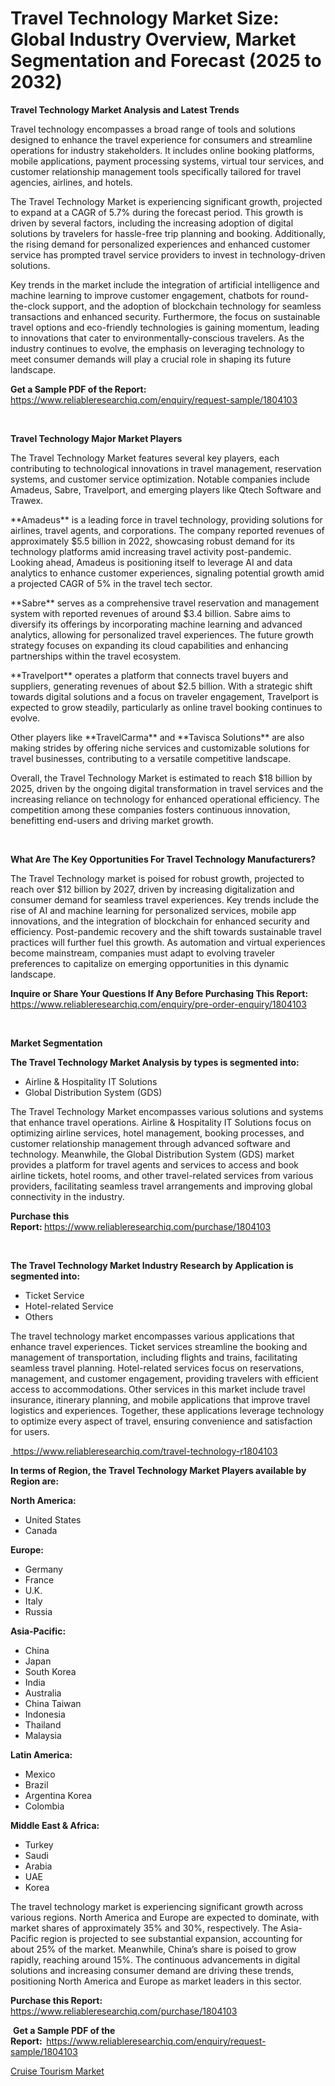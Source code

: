 <p><h1>Travel Technology Market Size: Global Industry Overview, Market Segmentation and Forecast (2025 to 2032)</h1></p><p><strong>Travel Technology Market Analysis and Latest Trends</strong></p>
<p><p>Travel technology encompasses a broad range of tools and solutions designed to enhance the travel experience for consumers and streamline operations for industry stakeholders. It includes online booking platforms, mobile applications, payment processing systems, virtual tour services, and customer relationship management tools specifically tailored for travel agencies, airlines, and hotels.</p><p>The Travel Technology Market is experiencing significant growth, projected to expand at a CAGR of 5.7% during the forecast period. This growth is driven by several factors, including the increasing adoption of digital solutions by travelers for hassle-free trip planning and booking. Additionally, the rising demand for personalized experiences and enhanced customer service has prompted travel service providers to invest in technology-driven solutions.</p><p>Key trends in the market include the integration of artificial intelligence and machine learning to improve customer engagement, chatbots for round-the-clock support, and the adoption of blockchain technology for seamless transactions and enhanced security. Furthermore, the focus on sustainable travel options and eco-friendly technologies is gaining momentum, leading to innovations that cater to environmentally-conscious travelers. As the industry continues to evolve, the emphasis on leveraging technology to meet consumer demands will play a crucial role in shaping its future landscape.</p></p>
<p><strong>Get a Sample PDF of the Report:&nbsp;</strong> <a href="https://www.reliableresearchiq.com/enquiry/request-sample/1804103?utm_campaign=2458&utm_medium=2&utm_source=Github&utm_content=ia&utm_term=09032025&utm_id=travel-technology">https://www.reliableresearchiq.com/enquiry/request-sample/1804103</a></p>
<p>&nbsp;</p>
<p><strong>Travel Technology Major Market Players</strong></p>
<p><p>The Travel Technology Market features several key players, each contributing to technological innovations in travel management, reservation systems, and customer service optimization. Notable companies include Amadeus, Sabre, Travelport, and emerging players like Qtech Software and Trawex.</p><p>**Amadeus** is a leading force in travel technology, providing solutions for airlines, travel agents, and corporations. The company reported revenues of approximately $5.5 billion in 2022, showcasing robust demand for its technology platforms amid increasing travel activity post-pandemic. Looking ahead, Amadeus is positioning itself to leverage AI and data analytics to enhance customer experiences, signaling potential growth amid a projected CAGR of 5% in the travel tech sector.</p><p>**Sabre** serves as a comprehensive travel reservation and management system with reported revenues of around $3.4 billion. Sabre aims to diversify its offerings by incorporating machine learning and advanced analytics, allowing for personalized travel experiences. The future growth strategy focuses on expanding its cloud capabilities and enhancing partnerships within the travel ecosystem.</p><p>**Travelport** operates a platform that connects travel buyers and suppliers, generating revenues of about $2.5 billion. With a strategic shift towards digital solutions and a focus on traveler engagement, Travelport is expected to grow steadily, particularly as online travel booking continues to evolve.</p><p>Other players like **TravelCarma** and **Tavisca Solutions** are also making strides by offering niche services and customizable solutions for travel businesses, contributing to a versatile competitive landscape.</p><p>Overall, the Travel Technology Market is estimated to reach $18 billion by 2025, driven by the ongoing digital transformation in travel services and the increasing reliance on technology for enhanced operational efficiency. The competition among these companies fosters continuous innovation, benefitting end-users and driving market growth.</p></p>
<p>&nbsp;</p>
<p><strong>What Are The Key Opportunities For Travel Technology Manufacturers?</strong></p>
<p><p>The Travel Technology market is poised for robust growth, projected to reach over $12 billion by 2027, driven by increasing digitalization and consumer demand for seamless travel experiences. Key trends include the rise of AI and machine learning for personalized services, mobile app innovations, and the integration of blockchain for enhanced security and efficiency. Post-pandemic recovery and the shift towards sustainable travel practices will further fuel this growth. As automation and virtual experiences become mainstream, companies must adapt to evolving traveler preferences to capitalize on emerging opportunities in this dynamic landscape.</p></p>
<p><strong>Inquire or Share Your Questions If Any Before Purchasing This Report:</strong> <a href="https://www.reliableresearchiq.com/enquiry/pre-order-enquiry/1804103?utm_campaign=2458&utm_medium=2&utm_source=Github&utm_content=ia&utm_term=09032025&utm_id=travel-technology">https://www.reliableresearchiq.com/enquiry/pre-order-enquiry/1804103</a></p>
<p>&nbsp;</p>
<p><strong>Market Segmentation</strong></p>
<p><strong>The Travel Technology Market Analysis by types is segmented into:</strong></p>
<p><ul><li>Airline & Hospitality IT Solutions</li><li>Global Distribution System (GDS)</li></ul></p>
<p><p>The Travel Technology Market encompasses various solutions and systems that enhance travel operations. Airline & Hospitality IT Solutions focus on optimizing airline services, hotel management, booking processes, and customer relationship management through advanced software and technology. Meanwhile, the Global Distribution System (GDS) market provides a platform for travel agents and services to access and book airline tickets, hotel rooms, and other travel-related services from various providers, facilitating seamless travel arrangements and improving global connectivity in the industry.</p></p>
<p><strong>Purchase this Report:&nbsp;</strong><a href="https://www.reliableresearchiq.com/purchase/1804103?utm_campaign=2458&utm_medium=2&utm_source=Github&utm_content=ia&utm_term=09032025&utm_id=travel-technology">https://www.reliableresearchiq.com/purchase/1804103</a></p>
<p>&nbsp;</p>
<p><strong>The Travel Technology Market Industry Research by Application is segmented into:</strong></p>
<p><ul><li>Ticket Service</li><li>Hotel-related Service</li><li>Others</li></ul></p>
<p><p>The travel technology market encompasses various applications that enhance travel experiences. Ticket services streamline the booking and management of transportation, including flights and trains, facilitating seamless travel planning. Hotel-related services focus on reservations, management, and customer engagement, providing travelers with efficient access to accommodations. Other services in this market include travel insurance, itinerary planning, and mobile applications that improve travel logistics and experiences. Together, these applications leverage technology to optimize every aspect of travel, ensuring convenience and satisfaction for users.</p></p>
<p><a href="https://www.reliableresearchiq.com/travel-technology-r1804103?utm_campaign=2458&utm_medium=2&utm_source=Github&utm_content=ia&utm_term=09032025&utm_id=travel-technology">&nbsp;https://www.reliableresearchiq.com/travel-technology-r1804103</a></p>
<p><strong>In terms of Region, the Travel Technology Market Players available by Region are:</strong></p>
<p>
    <p> <strong> North America: </strong>
        <ul>
            <li>United States</li>
            <li>Canada</li>
        </ul>
        </p> 
    <p> <strong> Europe: </strong>
        <ul>
            <li>Germany</li>
            <li>France</li>
            <li>U.K.</li>
            <li>Italy</li>
            <li>Russia</li>
        </ul>
        </p> 
    <p> <strong> Asia-Pacific: </strong>
        <ul>
            <li>China</li>
            <li>Japan</li>
            <li>South Korea</li>
            <li>India</li>
            <li>Australia</li>
            <li>China Taiwan</li>
            <li>Indonesia</li>
            <li>Thailand</li>
            <li>Malaysia</li>
        </ul>
        </p> 
    <p> <strong> Latin America: </strong>
        <ul>
            <li>Mexico</li>
            <li>Brazil</li>
            <li>Argentina Korea</li>
            <li>Colombia</li>
        </ul>
        </p> 
    <p> <strong> Middle East & Africa: </strong>
        <ul>
            <li>Turkey</li>
            <li>Saudi</li>
            <li>Arabia</li>
            <li>UAE</li>
            <li>Korea</li>
        </ul>
    </p>
    </p>
<p><p>The travel technology market is experiencing significant growth across various regions. North America and Europe are expected to dominate, with market shares of approximately 35% and 30%, respectively. The Asia-Pacific region is projected to see substantial expansion, accounting for about 25% of the market. Meanwhile, China’s share is poised to grow rapidly, reaching around 15%. The continuous advancements in digital solutions and increasing consumer demand are driving these trends, positioning North America and Europe as market leaders in this sector.</p></p>
<p><strong>Purchase this Report: </strong><a href="https://www.reliableresearchiq.com/purchase/1804103?utm_campaign=2458&utm_medium=2&utm_source=Github&utm_content=ia&utm_term=09032025&utm_id=travel-technology">https://www.reliableresearchiq.com/purchase/1804103</a></p>
<p>&nbsp;<strong>Get a Sample PDF of the Report:&nbsp;&nbsp;</strong><a href="https://www.reliableresearchiq.com/enquiry/request-sample/1804103?utm_campaign=2458&utm_medium=2&utm_source=Github&utm_content=ia&utm_term=09032025&utm_id=travel-technology">https://www.reliableresearchiq.com/enquiry/request-sample/1804103</a></p>
<p><strong></strong></p>
<p><p><a href="https://github.com/maclarensidney/Market-Research-Report-List-1/blob/main/cruise-tourism-market.md?utm_campaign=2458&utm_medium=2&utm_source=Github&utm_content=ia&utm_term=09032025&utm_id=travel-technology">Cruise Tourism Market</a></p></p>